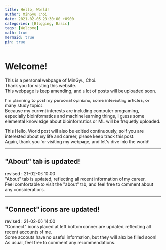 ```yaml
---
title: Hello, World!
author: MinGyu Choi
date: 2021-02-05 23:30:00 +0900
categories: [Blogging, Basic]
tags: [Welcome]
math: true
mermaid: true
pin: true
---
```


# Welcome!
This is a personal webpage of MinGyu, Choi.<br>
Thank you for visiting this website.<br>
This webpage is keep amending, and a lot of posts will be uploaded soon.<br>

I'm planning to post my personal opinions, some interesting articles, or many study topics.<br>
Because my current interests are including computer programing, especially bioinformatics and machine learning things, I guess some elemental knowledge about bioinformatics or ML will be frequetly uploaded.<br>

This Hello, World post will also be editied continuously, so if you are interested about my life and career, please keep track this post.<br>
Again, thank you for visiting my webpage, and let's dive into the world!<br>

---

## "About" tab is updated!
revised : 21-02-06 10:00<br>
"About" tab is updated, reflecting all recent information of my career.<br>
Feel comfortable to visit the "about" tab, and feel free to comment about any considerations.

---
## "Connect" icons are updated!
revised : 21-02-06 14:00<br>
"Connect" icons placed at left bottom conner are updated, reflecting all recent accounts of me.<br>
Some accouts have no useful information, but they will also be filled soon!<br>
As usual, feel free to comment any recommendations.

  
